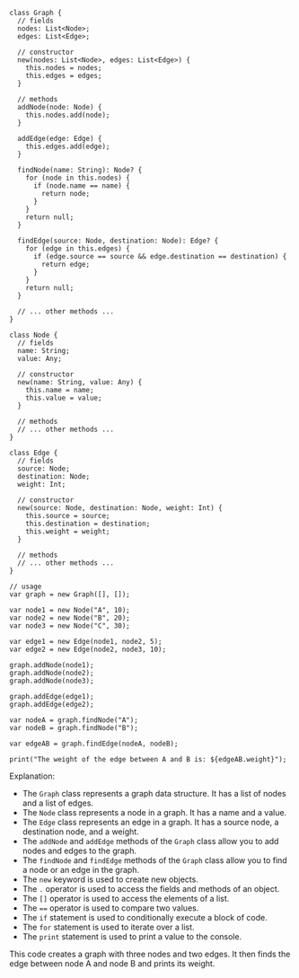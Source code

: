```cool
class Graph {
  // fields
  nodes: List<Node>;
  edges: List<Edge>;

  // constructor
  new(nodes: List<Node>, edges: List<Edge>) {
    this.nodes = nodes;
    this.edges = edges;
  }

  // methods
  addNode(node: Node) {
    this.nodes.add(node);
  }

  addEdge(edge: Edge) {
    this.edges.add(edge);
  }

  findNode(name: String): Node? {
    for (node in this.nodes) {
      if (node.name == name) {
        return node;
      }
    }
    return null;
  }

  findEdge(source: Node, destination: Node): Edge? {
    for (edge in this.edges) {
      if (edge.source == source && edge.destination == destination) {
        return edge;
      }
    }
    return null;
  }

  // ... other methods ...
}

class Node {
  // fields
  name: String;
  value: Any;

  // constructor
  new(name: String, value: Any) {
    this.name = name;
    this.value = value;
  }

  // methods
  // ... other methods ...
}

class Edge {
  // fields
  source: Node;
  destination: Node;
  weight: Int;

  // constructor
  new(source: Node, destination: Node, weight: Int) {
    this.source = source;
    this.destination = destination;
    this.weight = weight;
  }

  // methods
  // ... other methods ...
}

// usage
var graph = new Graph([], []);

var node1 = new Node("A", 10);
var node2 = new Node("B", 20);
var node3 = new Node("C", 30);

var edge1 = new Edge(node1, node2, 5);
var edge2 = new Edge(node2, node3, 10);

graph.addNode(node1);
graph.addNode(node2);
graph.addNode(node3);

graph.addEdge(edge1);
graph.addEdge(edge2);

var nodeA = graph.findNode("A");
var nodeB = graph.findNode("B");

var edgeAB = graph.findEdge(nodeA, nodeB);

print("The weight of the edge between A and B is: ${edgeAB.weight}");
```

Explanation:

* The `Graph` class represents a graph data structure. It has a list of nodes and a list of edges.
* The `Node` class represents a node in a graph. It has a name and a value.
* The `Edge` class represents an edge in a graph. It has a source node, a destination node, and a weight.
* The `addNode` and `addEdge` methods of the `Graph` class allow you to add nodes and edges to the graph.
* The `findNode` and `findEdge` methods of the `Graph` class allow you to find a node or an edge in the graph.
* The `new` keyword is used to create new objects.
* The `.` operator is used to access the fields and methods of an object.
* The `[]` operator is used to access the elements of a list.
* The `==` operator is used to compare two values.
* The `if` statement is used to conditionally execute a block of code.
* The `for` statement is used to iterate over a list.
* The `print` statement is used to print a value to the console.

This code creates a graph with three nodes and two edges. It then finds the edge between node A and node B and prints its weight.